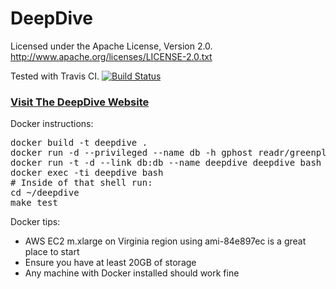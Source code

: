 # DeepDive

Licensed under the Apache License, Version 2.0. http://www.apache.org/licenses/LICENSE-2.0.txt

Tested with Travis CI. 
[![Build Status](https://travis-ci.org/HazyResearch/deepdive.svg?branch=master)](https://travis-ci.org/HazyResearch/deepdive)

### [Visit The DeepDive Website](http://deepdive.stanford.edu)

Docker instructions:
<pre>
docker build -t deepdive .
docker run -d --privileged --name db -h gphost readr/greenplum
docker run -t -d --link db:db --name deepdive deepdive bash
docker exec -ti deepdive bash
# Inside of that shell run:
cd ~/deepdive
make test
</pre>

Docker tips:
* AWS EC2 m.xlarge on Virginia region using ami-84e897ec is a great place to start
* Ensure you have at least 20GB of storage 
* Any machine with Docker installed should work fine

